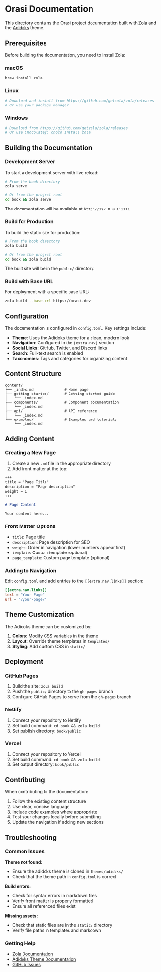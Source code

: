 # Orasi Documentation

This directory contains the Orasi project documentation built with [Zola](https://www.getzola.org/) and the [Adidoks](https://github.com/aaranxu/adidoks) theme.

## Prerequisites

Before building the documentation, you need to install Zola:

### macOS
```bash
brew install zola
```

### Linux
```bash
# Download and install from https://github.com/getzola/zola/releases
# Or use your package manager
```

### Windows
```bash
# Download from https://github.com/getzola/zola/releases
# Or use Chocolatey: choco install zola
```

## Building the Documentation

### Development Server

To start a development server with live reload:

```bash
# From the book directory
zola serve

# Or from the project root
cd book && zola serve
```

The documentation will be available at `http://127.0.0.1:1111`

### Build for Production

To build the static site for production:

```bash
# From the book directory
zola build

# Or from the project root
cd book && zola build
```

The built site will be in the `public/` directory.

### Build with Base URL

For deployment with a specific base URL:

```bash
zola build --base-url https://orasi.dev
```

## Configuration

The documentation is configured in `config.toml`. Key settings include:

- **Theme**: Uses the Adidoks theme for a clean, modern look
- **Navigation**: Configured in the `[extra.nav]` section
- **Social Links**: GitHub, Twitter, and Discord links
- **Search**: Full-text search is enabled
- **Taxonomies**: Tags and categories for organizing content

## Content Structure

```
content/
├── _index.md              # Home page
├── getting-started/       # Getting started guide
│   └── _index.md
├── components/            # Component documentation
│   └── _index.md
├── api/                   # API reference
│   └── _index.md
└── examples/              # Examples and tutorials
    └── _index.md
```

## Adding Content

### Creating a New Page

1. Create a new `.md` file in the appropriate directory
2. Add front matter at the top:

```markdown
+++
title = "Page Title"
description = "Page description"
weight = 1
+++

# Page Content

Your content here...
```

### Front Matter Options

- `title`: Page title
- `description`: Page description for SEO
- `weight`: Order in navigation (lower numbers appear first)
- `template`: Custom template (optional)
- `page_template`: Custom page template (optional)

### Adding to Navigation

Edit `config.toml` and add entries to the `[[extra.nav.links]]` section:

```toml
[[extra.nav.links]]
text = "Your Page"
url = "/your-page/"
```

## Theme Customization

The Adidoks theme can be customized by:

1. **Colors**: Modify CSS variables in the theme
2. **Layout**: Override theme templates in `templates/`
3. **Styling**: Add custom CSS in `static/`

## Deployment

### GitHub Pages

1. Build the site: `zola build`
2. Push the `public/` directory to the `gh-pages` branch
3. Configure GitHub Pages to serve from the `gh-pages` branch

### Netlify

1. Connect your repository to Netlify
2. Set build command: `cd book && zola build`
3. Set publish directory: `book/public`

### Vercel

1. Connect your repository to Vercel
2. Set build command: `cd book && zola build`
3. Set output directory: `book/public`

## Contributing

When contributing to the documentation:

1. Follow the existing content structure
2. Use clear, concise language
3. Include code examples where appropriate
4. Test your changes locally before submitting
5. Update the navigation if adding new sections

## Troubleshooting

### Common Issues

**Theme not found:**
- Ensure the adidoks theme is cloned in `themes/adidoks/`
- Check that the theme path in `config.toml` is correct

**Build errors:**
- Check for syntax errors in markdown files
- Verify front matter is properly formatted
- Ensure all referenced files exist

**Missing assets:**
- Check that static files are in the `static/` directory
- Verify file paths in templates and markdown

### Getting Help

- [Zola Documentation](https://www.getzola.org/documentation/)
- [Adidoks Theme Documentation](https://github.com/aaranxu/adidoks)
- [GitHub Issues](https://github.com/your-org/orasi/issues)
